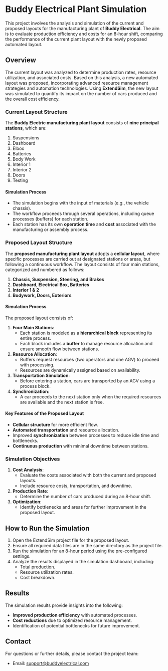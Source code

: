 # Buddy Electrical Plant Simulation

This project involves the analysis and simulation of the current and proposed layouts for the manufacturing plant of **Buddy Electrical**. The aim is to evaluate production efficiency and costs for an 8-hour shift, comparing the performance of the current plant layout with the newly proposed automated layout.

## Overview

The current layout was analyzed to determine production rates, resource utilization, and associated costs. Based on this analysis, a new automated layout was proposed, incorporating advanced resource management strategies and automation technologies. Using **ExtendSim**, the new layout was simulated to quantify its impact on the number of cars produced and the overall cost efficiency.

### Current Layout Structure

The **Buddy Electric manufacturing plant layout** consists of **nine principal stations**, which are:

1. Suspensions  
2. Dashboard  
3. Elbox  
4. Batteries  
5. Body Work  
6. Interior 1  
7. Interior 2  
8. Doors  
9. Testing  

#### Simulation Process
- The simulation begins with the input of materials (e.g., the vehicle chassis). 
- The workflow proceeds through several operations, including queue processes (buffers) for each station. 
- Each station has its own **operation time** and **cost** associated with the manufacturing or assembly process.

### Proposed Layout Structure
The **proposed manufacturing plant layout** adopts a **cellular layout**, where specific processes are carried out at designated stations or areas, but following a continuous workflow. The layout consists of four main stations, categorized and numbered as follows:

1. **Chassis, Suspension, Steering, and Brakes**
2. **Dashboard, Electrical Box, Batteries**
3. **Interior 1 & 2**
4. **Bodywork, Doors, Exteriors**

#### Simulation Process
The proposed layout consists of:
1. **Four Main Stations**:
   - Each station is modeled as a **hierarchical block** representing its entire process.
   - Each block includes a **buffer** to manage resource allocation and ensure smooth flow between stations.
2. **Resource Allocation**:
   - Buffers request resources (two operators and one AGV) to proceed with processing.
   - Resources are dynamically assigned based on availability.
3. **Transportation Simulation**:
   - Before entering a station, cars are transported by an AGV using a process block.
4. **Synchronization**:
   - A car proceeds to the next station only when the required resources are available and the next station is free.
  
#### Key Features of the Proposed Layout
- **Cellular structure** for more efficient flow.
- **Automated transportation** and resource allocation.
- Improved **synchronization** between processes to reduce idle time and bottlenecks.
- **Continuous production** with minimal downtime between stations.

### Simulation Objectives

1. **Cost Analysis**:
   - Evaluate the costs associated with both the current and proposed layouts.
   - Include resource costs, transportation, and downtime.
2. **Production Rate**:
   - Determine the number of cars produced during an 8-hour shift.
3. **Optimization**:
   - Identify bottlenecks and areas for further improvement in the proposed layout.

## How to Run the Simulation

1. Open the ExtendSim project file for the proposed layout.
2. Ensure all required data files are in the same directory as the project file.
3. Run the simulation for an 8-hour period using the pre-configured settings.
4. Analyze the results displayed in the simulation dashboard, including:
   - Total production.
   - Resource utilization rates.
   - Cost breakdown.

## Results

The simulation results provide insights into the following:
- **Improved production efficiency** with automated processes.
- **Cost reductions** due to optimized resource management.
- Identification of potential bottlenecks for future improvement.

## Contact

For questions or further details, please contact the project team:
- Email: [support@buddyelectrical.com](mailto:support@buddyelectrical.com)

